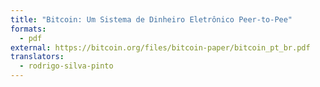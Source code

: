 ```yaml
---
title: "Bitcoin: Um Sistema de Dinheiro Eletrônico Peer-to-Pee"
formats:
  - pdf
external: https://bitcoin.org/files/bitcoin-paper/bitcoin_pt_br.pdf
translators:
  - rodrigo-silva-pinto
---
```

